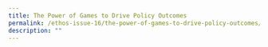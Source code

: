 ```yaml
---
title: The Power of Games to Drive Policy Outcomes
permalink: /ethos-issue-16/the-power-of-games-to-drive-policy-outcomes/
description: ""
---
```

